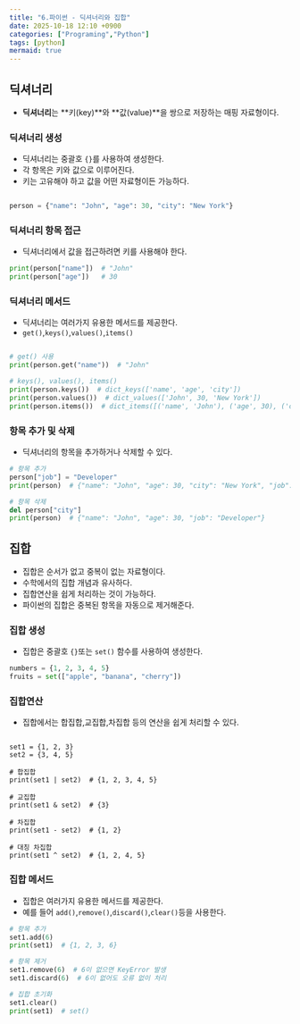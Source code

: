 ```yaml
---
title: "6.파이썬 - 딕셔너리와 집합"
date: 2025-10-18 12:10 +0900
categories: ["Programing","Python"]
tags: [python]
mermaid: true
---
```

## 딕셔너리
- **딕셔너리**는 **키(key)**와 **값(value)**을 쌍으로 저장하는 매핑 자료형이다.
### 딕셔너리 생성
- 딕셔너리는 중괄호 `{}`를 사용하여 생성한다.
- 각 항목은 키와 값으로 이루어진다.
- 키는 고유해야 하고 값을 어떤 자료형이든 가능하다.

```python

person = {"name": "John", "age": 30, "city": "New York"}

```
### 딕셔너리 항목 접근
- 딕셔너리에서 값을 접근하려면 키를 사용해야 한다. 

```python
print(person["name"])  # "John"
print(person["age"])   # 30
```
### 딕셔너리 메서드
- 딕셔너리는 여러가지 유용한 메서드를 제공한다.
- `get()`,`keys()`,`values()`,`items()`

```python

# get() 사용
print(person.get("name"))  # "John"

# keys(), values(), items()
print(person.keys())  # dict_keys(['name', 'age', 'city'])
print(person.values())  # dict_values(['John', 30, 'New York'])
print(person.items())  # dict_items([('name', 'John'), ('age', 30), ('city', 'New York')])

```

### 항목 추가 및 삭제
- 딕셔너리의 항목을 추가하거나 삭제할 수 있다. 
```python
# 항목 추가
person["job"] = "Developer"
print(person)  # {"name": "John", "age": 30, "city": "New York", "job": "Developer"}

# 항목 삭제
del person["city"]
print(person)  # {"name": "John", "age": 30, "job": "Developer"}
```

## 집합
- 집합은 순서가 없고 중복이 없는 자료형이다. 
- 수학에서의 집합 개념과 유사하다. 
- 집합연산을 쉽게 처리하는 것이 가능하다. 
- 파이썬의 집합은 중복된 항목을 자동으로 제거해준다. 

### 집합 생성 
- 집합은 중괄호 `{}`또는 `set()` 함수를 사용하여 생성한다.
```python
numbers = {1, 2, 3, 4, 5}
fruits = set(["apple", "banana", "cherry"])
```
### 집합연산
- 집합에서는 합집합,교집합,차집합 등의 연산을 쉽게 처리할 수 있다. 

```ptyhon

set1 = {1, 2, 3}
set2 = {3, 4, 5}

# 합집합
print(set1 | set2)  # {1, 2, 3, 4, 5}

# 교집합
print(set1 & set2)  # {3}

# 차집합
print(set1 - set2)  # {1, 2}

# 대칭 차집합
print(set1 ^ set2)  # {1, 2, 4, 5}

```
### 집합 메서드 
- 집합은 여러가지 유용한 메서드를 제공한다.
- 예를 들어 `add()`,`remove()`,`discard()`,`clear()`등을 사용한다.

```python
# 항목 추가
set1.add(6)
print(set1)  # {1, 2, 3, 6}

# 항목 제거
set1.remove(6)  # 6이 없으면 KeyError 발생
set1.discard(6)  # 6이 없어도 오류 없이 처리

# 집합 초기화
set1.clear()
print(set1)  # set()
```